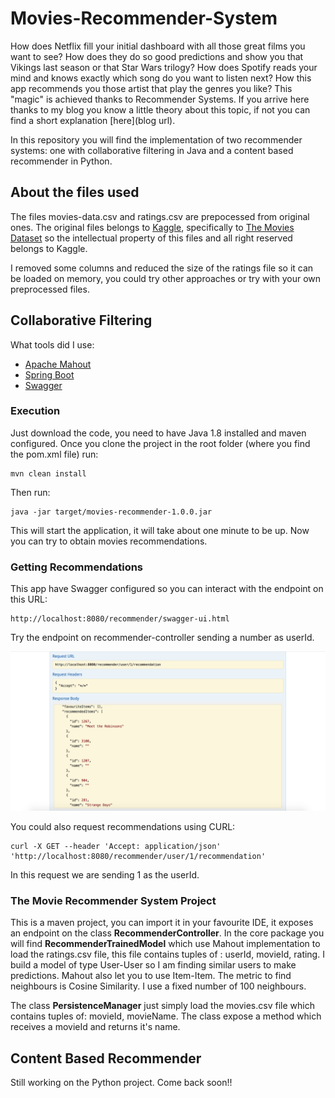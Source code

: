 # Movies-Recommender-System

How does Netflix fill your initial dashboard with all those great films you want to see? How does they do so good predictions and show you that Vikings last season or that Star Wars trilogy? How does Spotify reads your mind and knows exactly which song do you want to listen next? How this app recommends you those artist that play the genres you like? This "magic" is achieved thanks to Recommender Systems. If you arrive here thanks to my blog you know a little theory about this topic, if not you can find a short explanation [here](blog url).

In this repository you will find the implementation of two recommender systems: one with collaborative filtering in Java and a content based recommender in Python.

## About the files used

The files movies-data.csv and ratings.csv are prepocessed from original ones. The original files belongs to [Kaggle](https://www.kaggle.com/), specifically to [The Movies Dataset](https://www.kaggle.com/rounakbanik/the-movies-dataset) so the intellectual property of this files and all right reserved belongs to Kaggle.

I removed some columns and reduced the size of the ratings file so it can be loaded on memory, you could try other approaches or try with your own preprocessed files.	

## Collaborative Filtering

What tools did I use:

* [Apache Mahout](http://mahout.apache.org/)
* [Spring Boot](https://projects.spring.io/spring-boot/)
* [Swagger](https://swagger.io/)

### Execution

Just download the code, you need to have Java 1.8 installed and maven configured. Once you clone the project in the root folder (where you find the pom.xml file) run:

```
mvn clean install
```

Then run:

```
java -jar target/movies-recommender-1.0.0.jar
```

This will start the application, it will take about one minute to be up. Now you can try to obtain movies recommendations.

### Getting Recommendations

This app have Swagger configured so you can interact with the endpoint on this URL:

```
http://localhost:8080/recommender/swagger-ui.html
```

Try the endpoint on recommender-controller sending a number as userId.

![alt text](https://github.com/cjcarvajal/movies-recommender-system/blob/master/images/response.png)


You could also request recommendations using CURL:

```
curl -X GET --header 'Accept: application/json' 'http://localhost:8080/recommender/user/1/recommendation'
```

In this request we are sending 1 as the userId.

### The Movie Recommender System Project

This is a maven project, you can import it in your favourite IDE, it exposes an endpoint on the class **RecommenderController**. In the core package you will find **RecommenderTrainedModel** which use Mahout implementation to load the ratings.csv file, this file contains tuples of : userId, movieId, rating. I build a model of type User-User so I am finding similar users to make predictions. Mahout also let you to use Item-Item. The metric to find neighbours is Cosine Similarity. I use a fixed number of 100 neighbours.

The class **PersistenceManager** just simply load the movies.csv file which contains tuples of: movieId, movieName. The class expose a method which receives a movieId and returns it's name.

## Content Based Recommender

Still working on the Python project. Come back soon!!